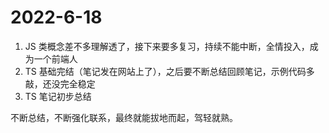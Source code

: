 # 2022-6-18

1. JS 类概念差不多理解透了，接下来要多复习，持续不能中断，全情投入，成为一个前端人
2. TS 基础完结（笔记发在网站上了），之后要不断总结回顾笔记，示例代码多敲，还没完全稳定
3. TS 笔记初步总结

不断总结，不断强化联系，最终就能拔地而起，驾轻就熟。
